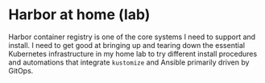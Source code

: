 # Harbor at home (lab)

Harbor container registry is one of the core systems I need to support and install. I need to get good at bringing up and tearing down the essential Kubernetes infrastructure in my home lab to try different install procedures and automations that integrate `kustomize` and Ansible primarily driven by GitOps.
